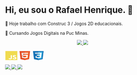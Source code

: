 # Hi, eu sou o Rafael Henrique. 👋

👔 Hoje trabalho com Construc 3 / Jogos 2D educacionais.

📓 Cursando Jogos Digitais na Puc Minas.

<div align="center">
  <a href="https://github.com/RafaelHenrique2110">
    <img height="180em" src="https://github-readme-stats.vercel.app/api?username=RafaelHenrique2110&show_icons=true&theme=dark&include_all_commits=true&count_private=true"/>
    <img height="180em" src="https://github-readme-stats.vercel.app/api/top-langs/?username=MatheusPatricioo&layout=compact&langs_count=7&theme=dark"/>
  </a>
</div>

<div style="display: inline_block"><br>
  <img align="center" alt="RafaelHenrique2110-Js" height="30" width="40" src="https://raw.githubusercontent.com/devicons/devicon/master/icons/javascript/javascript-plain.svg">
  <img align="center" alt="RafaelHenrique2110-HTML" height="30" width="40" src="https://raw.githubusercontent.com/devicons/devicon/master/icons/html5/html5-original.svg">
  <img align="center" alt="MatheusPatricioo-CSS" height="30" width="40" src="https://raw.githubusercontent.com/devicons/devicon/master/icons/css3/css3-original.svg">
</div>

<p>
  <a href="mailto:matheuspatricio.aspx@gmail.com">
    <img src="https://img.shields.io/badge/-Gmail-%23333?style=for-the-badge&logo=gmail&logoColor=white" target="_blank">
  </a>
  <a href="https://www.linkedin.com/in/matheus-patricio-ab77031b6/" target="_blank">
    <img src="https://img.shields.io/badge/-LinkedIn-%230077B5?style=for-the-badge&logo=linkedin&logoColor=white" target="_blank">
  </a>
  <a href="https://wa.me/5531995461381" target="_blank">
    <img src="https://img.shields.io/badge/WhatsApp-25D366?style=for-the-badge&logo=whatsapp&logoColor=white" target="_blank">
  </a>
</p>
